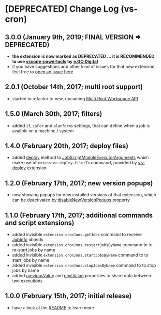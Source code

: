 # [DEPRECATED] Change Log (vs-cron)

## 3.0.0 (January 9th, 2019; FINAL VERSION => DEPRECATED)

* **the extension is now marked as DEPRECATED ... it is RECOMMENDED to use [vscode-powertools](https://marketplace.visualstudio.com/items?itemName=ego-digital.vscode-powertools) by [e.GO Digital](https://github.com/egodigital)**
* if you have suggestions and other kind of issues for that new extension, feel free to [open an issue here](https://github.com/egodigital/vscode-powertools/issues)

## 2.0.1 (October 14th, 2017; multi root support)

* started to refactor to new, upcoming [Multi Root Workspace API](https://github.com/Microsoft/vscode/wiki/Extension-Authoring:-Adopting-Multi-Root-Workspace-APIs)

## 1.5.0 (March 30th, 2017; filters)

* added `if`, `isFor` and `platforms` settings, that can define when a job is availble on a machine / system

## 1.4.0 (February 20th, 2017; deploy files)

* added [deploy](https://mkloubert.github.io/vs-cron/interfaces/_contracts_.jobscriptmoduleexecutorarguments.html#deploy) method to [JobScriptModuleExecutorArguments](https://mkloubert.github.io/vs-cron/interfaces/_contracts_.jobscriptmoduleexecutorarguments.html) which make use of `extension.deploy.filesTo` command, provided by [vs-deploy](https://github.com/mkloubert/vs-deploy) extension

## 1.2.0 (February 17th, 2017; new version popups)

* now showing popups for new installed versions of that extension, which can be deactivated by [disableNewVersionPopups](https://mkloubert.github.io/vs-cron/interfaces/_contracts_.configuration.html#disablenewversionpopups) property

## 1.1.0 (February 17th, 2017; additional commands and script extensions)

* added invisible `extension.cronJons.getJobs` command to receive [JobInfo](https://mkloubert.github.io/vs-cron/interfaces/_contracts_.jobinfo.html) objects
* added invisible `extension.cronJons.restartJobsByName` command to to re-start jobs by name
* added invisible `extension.cronJons.startJobsByName` command to to start jobs by name
* added invisible `extension.cronJons.stopJobsByName` command to to stop jobs by name
* added [previousValue](https://mkloubert.github.io/vs-cron/interfaces/_contracts_.jobscriptmoduleexecutorarguments.html#previousvalue) and [nextValue](https://mkloubert.github.io/vs-cron/interfaces/_contracts_.jobscriptmoduleexecutorarguments.html#nextvalue) properties to share data between two executions

## 1.0.0 (February 15th, 2017; initial release)

* have a look at the [README](https://github.com/mkloubert/vs-cron/blob/master/README.md) to learn more
